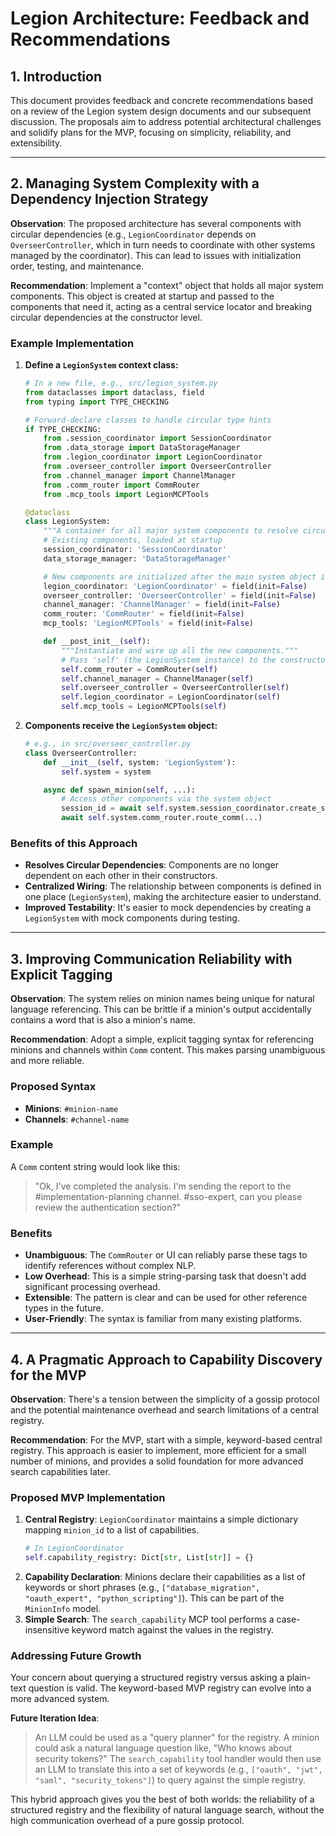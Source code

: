 # Legion Architecture: Feedback and Recommendations

## 1. Introduction

This document provides feedback and concrete recommendations based on a review of the Legion system design documents and our subsequent discussion. The proposals aim to address potential architectural challenges and solidify plans for the MVP, focusing on simplicity, reliability, and extensibility.

---

## 2. Managing System Complexity with a Dependency Injection Strategy

**Observation**: The proposed architecture has several components with circular dependencies (e.g., `LegionCoordinator` depends on `OverseerController`, which in turn needs to coordinate with other systems managed by the coordinator). This can lead to issues with initialization order, testing, and maintenance.

**Recommendation**: Implement a "context" object that holds all major system components. This object is created at startup and passed to the components that need it, acting as a central service locator and breaking circular dependencies at the constructor level.

### Example Implementation

1.  **Define a `LegionSystem` context class:**

    ```python
    # In a new file, e.g., src/legion_system.py
    from dataclasses import dataclass, field
    from typing import TYPE_CHECKING

    # Forward-declare classes to handle circular type hints
    if TYPE_CHECKING:
        from .session_coordinator import SessionCoordinator
        from .data_storage import DataStorageManager
        from .legion_coordinator import LegionCoordinator
        from .overseer_controller import OverseerController
        from .channel_manager import ChannelManager
        from .comm_router import CommRouter
        from .mcp_tools import LegionMCPTools

    @dataclass
    class LegionSystem:
        """A container for all major system components to resolve circular dependencies."""
        # Existing components, loaded at startup
        session_coordinator: 'SessionCoordinator'
        data_storage_manager: 'DataStorageManager'

        # New components are initialized after the main system object is created
        legion_coordinator: 'LegionCoordinator' = field(init=False)
        overseer_controller: 'OverseerController' = field(init=False)
        channel_manager: 'ChannelManager' = field(init=False)
        comm_router: 'CommRouter' = field(init=False)
        mcp_tools: 'LegionMCPTools' = field(init=False)

        def __post_init__(self):
            """Instantiate and wire up all the new components."""
            # Pass 'self' (the LegionSystem instance) to the constructors
            self.comm_router = CommRouter(self)
            self.channel_manager = ChannelManager(self)
            self.overseer_controller = OverseerController(self)
            self.legion_coordinator = LegionCoordinator(self)
            self.mcp_tools = LegionMCPTools(self)
    ```

2.  **Components receive the `LegionSystem` object:**

    ```python
    # e.g., in src/overseer_controller.py
    class OverseerController:
        def __init__(self, system: 'LegionSystem'):
            self.system = system

        async def spawn_minion(self, ...):
            # Access other components via the system object
            session_id = await self.system.session_coordinator.create_session(...)
            await self.system.comm_router.route_comm(...)
    ```

### Benefits of this Approach
-   **Resolves Circular Dependencies**: Components are no longer dependent on each other in their constructors.
-   **Centralized Wiring**: The relationship between components is defined in one place (`LegionSystem`), making the architecture easier to understand.
-   **Improved Testability**: It's easier to mock dependencies by creating a `LegionSystem` with mock components during testing.

---

## 3. Improving Communication Reliability with Explicit Tagging

**Observation**: The system relies on minion names being unique for natural language referencing. This can be brittle if a minion's output accidentally contains a word that is also a minion's name.

**Recommendation**: Adopt a simple, explicit tagging syntax for referencing minions and channels within `Comm` content. This makes parsing unambiguous and more reliable.

### Proposed Syntax
-   **Minions**: `#minion-name`
-   **Channels**: `#channel-name`

### Example
A `Comm` content string would look like this:
> "Ok, I've completed the analysis. I'm sending the report to the #implementation-planning channel. #sso-expert, can you please review the authentication section?"

### Benefits
-   **Unambiguous**: The `CommRouter` or UI can reliably parse these tags to identify references without complex NLP.
-   **Low Overhead**: This is a simple string-parsing task that doesn't add significant processing overhead.
-   **Extensible**: The pattern is clear and can be used for other reference types in the future.
-   **User-Friendly**: The syntax is familiar from many existing platforms.

---

## 4. A Pragmatic Approach to Capability Discovery for the MVP

**Observation**: There's a tension between the simplicity of a gossip protocol and the potential maintenance overhead and search limitations of a central registry.

**Recommendation**: For the MVP, start with a simple, keyword-based central registry. This approach is easier to implement, more efficient for a small number of minions, and provides a solid foundation for more advanced search capabilities later.

### Proposed MVP Implementation
1.  **Central Registry**: `LegionCoordinator` maintains a simple dictionary mapping `minion_id` to a list of capabilities.
    ```python
    # In LegionCoordinator
    self.capability_registry: Dict[str, List[str]] = {}
    ```
2.  **Capability Declaration**: Minions declare their capabilities as a list of keywords or short phrases (e.g., `["database_migration", "oauth_expert", "python_scripting"]`). This can be part of the `MinionInfo` model.
3.  **Simple Search**: The `search_capability` MCP tool performs a case-insensitive keyword match against the values in the registry.

### Addressing Future Growth
Your concern about querying a structured registry versus asking a plain-text question is valid. The keyword-based MVP registry can evolve into a more advanced system.

**Future Iteration Idea**:
> An LLM could be used as a "query planner" for the registry. A minion could ask a natural language question like, "Who knows about security tokens?" The `search_capability` tool handler would then use an LLM to translate this into a set of keywords (e.g., `["oauth", "jwt", "saml", "security_tokens"]`) to query against the simple registry.

This hybrid approach gives you the best of both worlds: the reliability of a structured registry and the flexibility of natural language search, without the high communication overhead of a pure gossip protocol.
